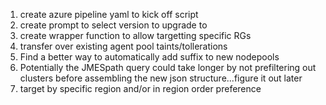1. create azure pipeline yaml to kick off script
1. create prompt to select version to upgrade to
1. create wrapper function to allow targetting specific RGs
1. transfer over existing agent pool taints/tollerations
1. Find a better way to automatically add suffix to new nodepools
1. Potentially the JMESpath query could take longer by not prefiltering out clusters before assembling the new json structure...figure it out later
1. target by specific region and/or in region order preference
